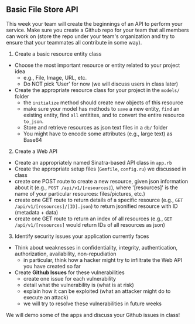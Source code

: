 ## Basic File Store API

This week your team will create the beginnings of an API to perform your service. Make sure you create a Github repo for your team that all members can work on (store the repo under your team's organization and try to ensure that your teammates all contribute in some way).

1. Create a basic resource entity class
  - Choose the most important resource or entity related to your project idea
    - e.g., File, Image, URL, etc.
    - Do NOT pick 'User' for now (we will discuss users in class later)
  - Create the appropriate resource class for your project in the `models/` folder
    - the `initialize` method should create new objects of this resource
    - make sure your model has methods to `save` a new entity, `find` an existing entity, find `all` entitites, and to convert the entire resource `to_json`.
    - Store and retrieve resources as json text files in a `db/` folder
    - You might have to encode some attributes (e.g., large text) as Base64

2. Create a Web API
  - Create an appropriately named Sinatra-based API class in `app.rb`
  - Create the appropriate setup files (`Gemfile`, `config.ru`) we discussed in class
  - create one POST route to create a new resource, given json information about it (e.g., `POST /api/v1/[resources]`), where '[resources]' is the name of your particular resources: files/pictures, etc.)
  - create one GET route to return details of a specific resource (e.g., `GET /api/v1/[resources]/[ID].json`) to return jsonified resource with ID (metadata + data)
  - create one GET route to return an index of all resources (e.g., `GET /api/v1/[resources]` would return IDs of all resources as json)

3. Identify security issues your application currently faces
  - Think about weaknesses in confidentiality, integrity, authentication, authorization, availability, non-repudiation
    - in particular, think how a hacker might try to infiltrate the Web API you have created so far
  - Create **Github Issues** for these vulnerabilities
    - create one issue for each vulnerability
    - detail what the vulnerability is (what is at risk)
    - explain how it can be exploited (what an attacker might do to execute an attack)
    - we will try to resolve these vulnerabilities in future weeks

We will demo some of the apps and discuss your Github issues in class!
